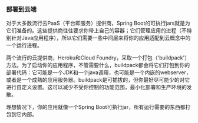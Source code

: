### 部署到云端

对于大多数流行云PaaS（平台即服务）提供商，Spring Boot的可执行jars就是为它们准备的。这些提供商往往要求你带上自己的容器；它们管理应用的进程（不特别针对Java应用程序），所以它们需要一些中间层来将你的应用适配到云概念中的一个运行进程。

两个流行的云提供商，Heroku和Cloud Foundry，采取一个打包（'buildpack'）方法。为了启动你的应用程序，不管需要什么，buildpack都会将它们打包到你的部署代码：它可能是一个JDK和一个java调用，也可能是一个内嵌的webserver，或者是一个成熟的应用服务器。buildpack是可插拔的，但你最好尽可能少的对它进行自定义设置。这可以减少不受你控制的功能范围，最小化部署和生产环境的发散。

理想情况下，你的应用就像一个Spring Boot可执行jar，所有运行需要的东西都打包到它内部。
